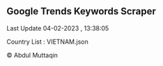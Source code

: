 

## Google Trends Keywords Scraper 
 
Last Update 04-02-2023 , 13:38:05

Country List :
VIETNAM.json



© Abdul Muttaqin 
